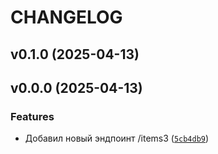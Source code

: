 # CHANGELOG


## v0.1.0 (2025-04-13)


## v0.0.0 (2025-04-13)

### Features

- Добавил новый эндпоинт /items3
  ([`5cb4db9`](https://github.com/pahan174/test_ci/commit/5cb4db9288da34d3c7dd435dfcf5032f3753dc6f))
